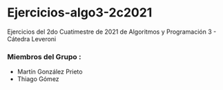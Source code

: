# Ejercicios-algo3-2c2021

Ejercicios del 2do Cuatimestre de 2021 de Algoritmos y Programación 3 - Cátedra Leveroni

### Miembros del Grupo : 

 - Martín González Prieto 
 - Thiago Gómez 